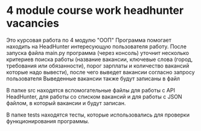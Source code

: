 # 4 module course work headhunter vacancies

Это курсовая работа по 4 модулю "ООП"
Программа помогает находить на HeadHunter интересующую пользователя работу. 
После запуска файла main.py программа (через консоль) уточнит несколько критериев поиска работы (название вакансии, ключевые слова (город, требования или обязанности), порог зарплаты и количество вакансий которые надо вывести), после чего выведет вакансии согласно запросу пользователя
Выведенные вакансии также будут записаны в файл

В папке src находятся вспомогательные файлы для работы с API HeadHunter, для работы со списком вакансий и для работы с JSON файлом, в который вакансии и будут записан.

В папке tests находятся тесты, которые использовались для проверки функционирования программы.
